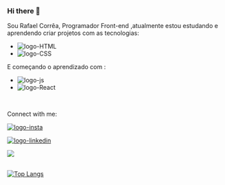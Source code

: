 ### Hi there 👋

Sou Rafael Corrêa, Programador Front-end ,atualmente estou estudando e aprendendo criar projetos com as tecnologias:

- <img src="https://img.shields.io/badge/HTML-239120?style=for-the-badge&logo=html5&logoColor=white" alt="logo-HTML">

- <img src="https://img.shields.io/badge/CSS-239120?&style=for-the-badge&logo=css3&logoColor=white" alt="logo-CSS">

 E começando o aprendizado com :
 
 - <img src="https://img.shields.io/badge/JavaScript-F7DF1E?style=for-the-badge&logo=javascript&logoColor=black" alt="logo-js">
 
 - <img src="https://img.shields.io/badge/React-20232A?style=for-the-badge&logo=react&logoColor=61DAFB" alt="logo-React">
 <br>
 
 
 Connect with me:
 <p>
 <a href="https://www.instagram.com/rafabode13" target="_blank">
 <img alt="logo-insta" src="https://img.shields.io/badge/Instagram-E4405F?style=for-the-badge&logo=instagram&logoColor=white">
 </a>
 </p>
 
 <p>
 <a href="https://www.linkedin.com/in/rafael-corr%C3%AAa-monteiro-3a3523250" target="_blank">
 <img src="https://img.shields.io/badge/LinkedIn-0077B5?style=for-the-badge&logo=linkedin&logoColor=white" alt="logo-linkedin">
 </a>
 </p>
 

 
 <picture>
<source 
  srcset="https://github-readme-stats.vercel.app/api?username=Devrafaelcorrea&show_icons=true&theme=dark"
  media="(prefers-color-scheme: dark)"
/>
<source
  srcset="https://github-readme-stats.vercel.app/api?username=Devrafaelcorrea&show_icons=true"
  media="(prefers-color-scheme: light), (prefers-color-scheme: no-preference)"
/>
<img src="https://github-readme-stats.vercel.app/api?username=Devrafaelcorrea&show_icons=true" />
</picture>
<br>
<br>

[![Top Langs](https://github-readme-stats.vercel.app/api/top-langs/?username=Devrafaelcorrea)](https://github.com/anuraghazra/github-readme-stats)

